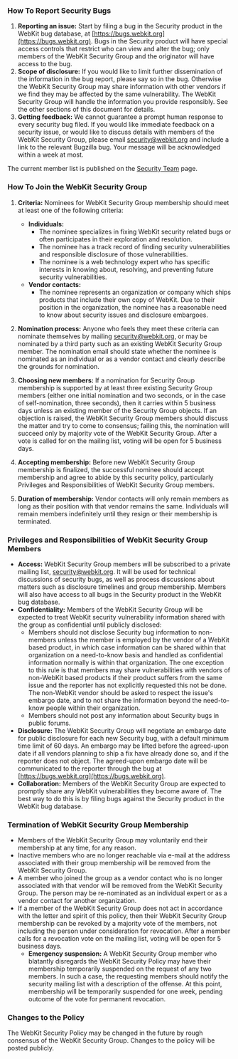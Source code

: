 ### How To Report Security Bugs

1. **Reporting an issue:** Start by filing a bug in the Security product in the WebKit bug database, at [https://bugs.webkit.org](https://bugs.webkit.org). Bugs in the Security product will have special access controls that restrict who can view and alter the bug; only members of the WebKit Security Group and the originator will have access to the bug.
2. **Scope of disclosure:** If you would like to limit further dissemination of the information in the bug report, please say so in the bug. Otherwise the WebKit Security Group may share information with other vendors if we find they may be affected by the same vulnerability. The WebKit Security Group will handle the information you provide responsibly. See the other sections of this document for details.
3. **Getting feedback:** We cannot guarantee a prompt human response to every security bug filed. If you would like immediate feedback on a security issue, or would like to discuss details with members of the WebKit Security Group, please email [security@webkit.org](mailto:security@webkit.org) and include a link to the relevant Bugzilla bug. Your message will be acknowledged within a week at most.

The current member list is published on the [Security Team](/security-team) page.

### How To Join the WebKit Security Group

1. **Criteria:** Nominees for WebKit Security Group membership should meet at least one of the following criteria:
    - **Individuals:**
        - The nominee specializes in fixing WebKit security related bugs or often participates in their exploration and resolution.
        - The nominee has a track record of finding security vulnerabilities and responsible disclosure of those vulnerabilities.
        - The nominee is a web technology expert who has specific interests in knowing about, resolving, and preventing future security vulnerabilities.
    - **Vendor contacts:**
        - The nominee represents an organization or company which ships products that include their own copy of WebKit. Due to their position in the organization, the nominee has a reasonable need to know about security issues and disclosure embargoes.
    
2. **Nomination process:** Anyone who feels they meet these criteria can nominate themselves by mailing [security@webkit.org](mailto:security@webkit.org), or may be nominated by a third party such as an existing WebKit Security Group member. The nomination email should state whether the nominee is nominated as an individual or as a vendor contact and clearly describe the grounds for nomination.
3. **Choosing new members:** If a nomination for Security Group membership is supported by at least three existing Security Group members (either one initial nomination and two seconds, or in the case of self-nomination, three seconds), then it carries within 5 business days unless an existing member of the Security Group objects. If an objection is raised, the WebKit Security Group members should discuss the matter and try to come to consensus; failing this, the nomination will succeed only by majority vote of the WebKit Security Group. After a vote is called for on the mailing list, voting will be open for 5 business days.
4. **Accepting membership:** Before new WebKit Security Group membership is finalized, the successful nominee should accept membership and agree to abide by this security policy, particularly Privileges and Responsibilities of WebKit Security Group members.
5. **Duration of membership:** Vendor contacts will only remain members as long as their position with that vendor remains the same. Individuals will remain members indefinitely until they resign or their membership is terminated.

### Privileges and Responsibilities of WebKit Security Group Members

- **Access:** WebKit Security Group members will be subscribed to a private mailing list, [security@webkit.org](mailto:security@webkit.org). It will be used for technical discussions of security bugs, as well as process discussions about matters such as disclosure timelines and group membership. Members will also have access to all bugs in the Security product in the WebKit bug database.
- **Confidentiality:** Members of the WebKit Security Group will be expected to treat WebKit security vulnerability information shared with the group as confidential until publicly disclosed:
    - Members should not disclose Security bug information to non-members unless the member is employed by the vendor of a WebKit based product, in which case information can be shared within that organization on a need-to-know basis and handled as confidential information normally is within that organization. The one exception to this rule is that members may share vulnerabilities with vendors of non-WebKit based products if their product suffers from the same issue and the reporter has not explicitly requested this not be done. The non-WebKit vendor should be asked to respect the issue's embargo date, and to not share the information beyond the need-to-know people within their organization.
    - Members should not post any information about Security bugs in public forums.
- **Disclosure:** The WebKit Security Group will negotiate an embargo date for public disclosure for each new Security bug, with a default minimum time limit of 60 days. An embargo may be lifted before the agreed-upon date if all vendors planning to ship a fix have already done so, and if the reporter does not object. The agreed-upon embargo date will be communicated to the reporter through the bug at [https://bugs.webkit.org](https://bugs.webkit.org).
- **Collaboration:** Members of the WebKit Security Group are expected to promptly share any WebKit vulnerabilities they become aware of. The best way to do this is by filing bugs against the Security product in the WebKit bug database.

### Termination of WebKit Security Group Membership

- Members of the WebKit Security Group may voluntarily end their membership at any time, for any reason.
- Inactive members who are no longer reachable via e-mail at the address associated with their group membership will be removed from the WebKit Security Group.
- A member who joined the group as a vendor contact who is no longer associated with that vendor will be removed from the WebKit Security Group. The person may be re-nominated as an individual expert or as a vendor contact for another organization.
- If a member of the WebKit Security Group does not act in accordance with the letter and spirit of this policy, then their WebKit Security Group membership can be revoked by a majority vote of the members, not including the person under consideration for revocation. After a member calls for a revocation vote on the mailing list, voting will be open for 5 business days.
    - **Emergency suspension:** A WebKit Security Group member who blatantly disregards the WebKit Security Policy may have their membership temporarily suspended on the request of any two members. In such a case, the requesting members should notify the security mailing list with a description of the offense. At this point, membership will be temporarily suspended for one week, pending outcome of the vote for permanent revocation.

### Changes to the Policy

The WebKit Security Policy may be changed in the future by rough consensus of the WebKit Security Group. Changes to the policy will be posted publicly.